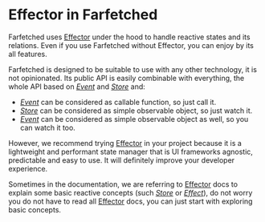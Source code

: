 # Effector in Farfetched

Farfetched uses [Effector](https://effector.dev) under the hood to handle reactive states and its relations. Even if you use Farfetched without Effector, you can enjoy by its all features.

Farfetched is designed to be suitable to use with any other technology, it is not opinionated. Its public API is easily combinable with everything, the whole API based on [_Event_](https://effector.dev/docs/api/effector/event) and [_Store_](https://effector.dev/docs/api/effector/store) and:

- [_Event_](https://effector.dev/docs/api/effector/event) can be considered as callable function, so just call it.
- [_Store_](https://effector.dev/docs/api/effector/store) can be considered as simple observable object, so just watch it.
- [_Event_](https://effector.dev/docs/api/effector/event) can be considered as simple observable object as well, so you can watch it too.

However, we recommend trying [Effector](https://effector.dev) in your project because it is a lightweight and performant state manager that is UI frameworks agnostic, predictable and easy to use. It will definitely improve your developer experience.

Sometimes in the documentation, we are referring to [Effector](https://effector.dev) docs to explain some basic reactive concepts (such [_Store_](https://effector.dev/docs/api/effector/store) or [_Effect_](https://effector.dev/docs/api/effector/effect)), do not worry you do not have to read all [Effector](https://effector.dev) docs, you can just start with exploring basic concepts.
